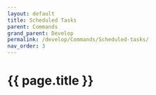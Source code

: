 ```yaml
---
layout: default
title: Scheduled Tasks
parent: Commands
grand_parent: Develop
permalink: /develop/Commands/Scheduled-tasks/
nav_order: 3
---
```


# {{ page.title }}


